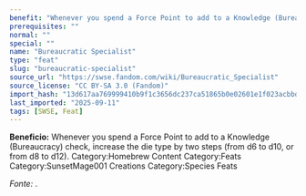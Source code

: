 ```yaml
---
benefit: "Whenever you spend a Force Point to add to a Knowledge (Bureaucracy) check, increase the die type by two steps (from d6 to d10, or from d8 to d12). Category:Homebrew Content Category:Feats Category:SunsetMage001 Creations Category:Species Feats"
prerequisites: ""
normal: ""
special: ""
name: "Bureaucratic Specialist"
type: "feat"
slug: "bureaucratic-specialist"
source_url: "https://swse.fandom.com/wiki/Bureaucratic_Specialist"
source_license: "CC BY-SA 3.0 (Fandom)"
import_hash: "13d617aa769999410b9f1c3656dc237ca51865b0e02601e1f023acbbd87c05b6"
last_imported: "2025-09-11"
tags: [SWSE, Feat]
---
```

**Beneficio:** Whenever you spend a Force Point to add to a Knowledge (Bureaucracy) check, increase the die type by two steps (from d6 to d10, or from d8 to d12). Category:Homebrew Content Category:Feats Category:SunsetMage001 Creations Category:Species Feats

*Fonte:* .